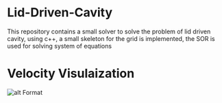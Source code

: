 # Lid-Driven-Cavity
This repository contains a small solver to solve the problem of lid driven cavity, using c++, a small skeleton for the grid is implemented, the SOR is used for solving system of equations

# Velocity Visulaization
![alt Format](https://github.com/HishamSaeed/Lid-Driven-Cavity/tree/main/Results/Lid_Driven_cavity_velocity.png)
